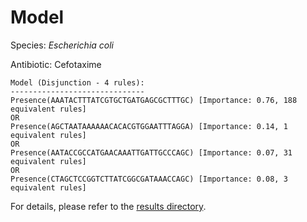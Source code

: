 
# Model

Species: *Escherichia coli*

Antibiotic: Cefotaxime

```
Model (Disjunction - 4 rules):
------------------------------
Presence(AAATACTTTATCGTGCTGATGAGCGCTTTGC) [Importance: 0.76, 188 equivalent rules]
OR
Presence(AGCTAATAAAAAACACACGTGGAATTTAGGA) [Importance: 0.14, 1 equivalent rules]
OR
Presence(AATACCGCCATGAACAAATTGATTGCCCAGC) [Importance: 0.07, 31 equivalent rules]
OR
Presence(CTAGCTCCGGTCTTATCGGCGATAAACCAGC) [Importance: 0.08, 3 equivalent rules]

```

For details, please refer to the [results directory](../../../../../results/scm_b/escherichia%20coli/cefotaxime/repeat_8/).


